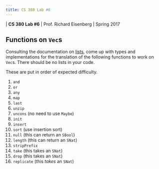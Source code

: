 ```yaml
---
title: CS 380 Lab #6
---
```


<div id="header">

| **CS 380 Lab #6**
| Prof. Richard Eisenberg
| Spring 2017

</div>

Functions on `Vec`s
-------------------

Consulting the documentation on [lists](https://www.stackage.org/haddock/lts-8.5/base-4.9.1.0/GHC-OldList.html), come up with types and implementations for the
translation of the following functions to work on `Vec`s. There should be
no lists in your code.

These are put in order of expected difficulty.

1. `and`
8. `or`
9. `any`
6. `map`
1. `last`
1. `unzip`
3. `uncons` (no need to use `Maybe`)
2. `init`
1. `insert`
1. `sort` (use insertion sort)
4. `null` (this can return an `SBool`)
5. `length` (this can return an `SNat`)
1. `stripPrefix`
10. `take` (this takes an `SNat`)
11. `drop` (this takes an `SNat`)
1. `replicate` (this *takes* an `SNat`)
